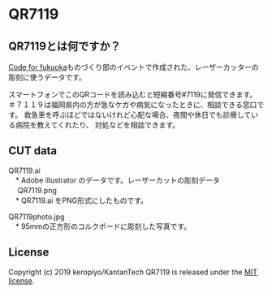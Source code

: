 # QR7119

## QR7119とは何ですか？
[Code for fukuoka](https://www.facebook.com/code4fukuoka/)ものづくり部のイベントで作成された、レーザーカッターの彫刻に使うデータです。

スマートフォンでこのQRコードを読み込むと短縮番号#7119に発信できます。
＃７１１９は福岡県内の方が急なケガや病気になったときに、相談できる窓口です。
救急車を呼ぶほどではないけれど心配な場合、夜間や休日でも診療している病院を教えてくれたり、
対処などを相談できます。


## CUT data
QR7119.ai   
　* Adobe illustrator のデータです。レーザーカットの彫刻データ
     　
QR7119.png  
　* QR7119.ai をPNG形式にしたものです。
     
QR7119photo.jpg   
　* 95mmの正方形のコルクボードに彫刻した写真です。

## License
Copyright (c) 2019 keropiyo/KantanTech
QR7119 is released under the [MIT license](https://opensource.org/licenses/mit-license.php).

